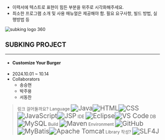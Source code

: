 - 이력서에 텍스트로 표현이 힘든 부분을 위주로 시각화해주세요.
- 최소한 프로그램 소개 및 사용 매뉴얼은 제공해야 함. 필요 요구사항, 빌드 방법, 실행방법 등

![subking logo 360](https://github.com/user-attachments/assets/86846a95-bc23-4335-a3a3-ce00c4e424d0)

## SUBKING PROJECT
---
- #### Customize Your Burger
- 2024.10.01 ~ 10.14
- Collaborators
	- 송승현
	- 박주용
	- 서동찬
> 링크 걸어둘까요?
> Language
 <img src="https://img.shields.io/badge/Java-007396?style=for-the-badge&logo=java&logoColor=white" alt="Java" style="zoom: 1.5;" /><img src="https://img.shields.io/badge/HTML-E34F26?style=for-the-badge&logo=html5&logoColor=white" alt="HTML" style="zoom: 1.5;" /><img src="https://img.shields.io/badge/CSS-1572B6?style=for-the-badge&logo=css3&logoColor=white" alt="CSS" style="zoom: 1.5;" /><img src="https://img.shields.io/badge/JavaScript-F7DF1E?style=for-the-badge&logo=javascript&logoColor=black" alt="JavaScript" style="zoom: 1.5;" /><img src="https://img.shields.io/badge/JSP-323330?style=for-the-badge&logo=java&logoColor=white" alt="JSP" style="zoom: 1.5;" />
 >IDE
 ><img src="https://img.shields.io/badge/Eclipse-2C2255?style=for-the-badge&logo=eclipse&logoColor=white" alt="Eclipse" style="zoom: 1.5;" /><img src="https://img.shields.io/badge/VS_Code-007ACC?style=for-the-badge&logo=visual-studio-code&logoColor=white" alt="VS Code" style="zoom: 1.5;" />
> DB
> <img src="https://img.shields.io/badge/MySQL-4479A1?style=for-the-badge&logo=mysql&logoColor=white" alt="MySQL" style="zoom: 1.5;" />
> Build
> <img src="https://img.shields.io/badge/Maven-C71A36?style=for-the-badge&logo=apache-maven&logoColor=white" alt="Maven" style="zoom: 1.5;" />
> Environment
> <img src="https://img.shields.io/badge/GitHub-181717?style=for-the-badge&logo=github&logoColor=white" alt="GitHub" style="zoom: 1.5;" /><img src="https://img.shields.io/badge/MyBatis-1565C0?style=for-the-badge&logo=mybatis&logoColor=white" alt="MyBatis" style="zoom: 1.5;" /><img src="https://img.shields.io/badge/Apache_Tomcat-F8DC75?style=for-the-badge&logo=apache-tomcat&logoColor=black" alt="Apache Tomcat" style="zoom: 1.5;" />
> Library 작성?
> <img src="https://img.shields.io/badge/SLF4J-007396?style=for-the-badge&logo=slf4j&logoColor=white" alt="SLF4J" style="zoom: 1.5;" />
